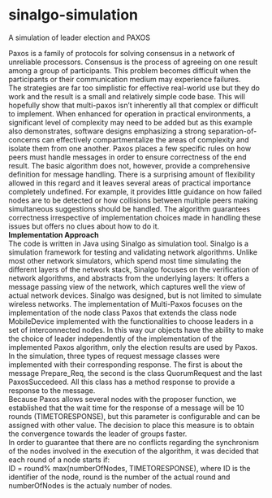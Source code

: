 # sinalgo-simulation
A simulation of leader election and PAXOS

Paxos is a family of protocols for solving consensus in a network of unreliable processors. Consensus is the process of agreeing on one result among a group of participants. This problem becomes difficult when the participants or their communication medium may experience failures.<br/> 
The strategies are far too simplistic for effective real-world use but they do work and the result is a small and relatively simple code base. This will hopefully show that multi-paxos isn’t inherently all that complex or difficult to implement. When enhanced for operation in practical environments, a significant level of complexity may need to be added but as this example also demonstrates, software designs emphasizing a strong separation-of-concerns can effectively compartmentalize the areas of complexity and isolate them from one another.
Paxos places a few specific rules on how peers must handle messages in order to ensure correctness of the end result. The basic algorithm does not, however, provide a comprehensive definition for message handling. There is a surprising amount of flexibility allowed in this regard and it leaves several areas of practical importance completely undefined. For example, it provides little guidance on how failed nodes are to be detected or how collisions between multiple peers making simultaneous suggestions should be handled. The algorithm guarantees correctness irrespective of implementation choices made in handling these issues but offers no clues about how to do it. <br/>
<strong>Implementation Approach</strong><br/>
The code is written in Java using Sinalgo as simulation tool. Sinalgo is a simulation framework for testing and validating network algorithms. Unlike most other network simulators, which spend most time simulating the different layers of the network stack, Sinalgo focuses on the verification of network algorithms, and abstracts from the underlying layers: It offers a message passing view of the network, which captures well the view of actual network devices. Sinalgo was designed, but is not limited to simulate wireless networks. 
The implementation of Multi-Paxos focuses on the implementation of the node class Paxos that extends the class node MobileDevice implemented with the functionalities to choose leaders in a set of interconnected nodes. In this way our objects have the ability to make the choice of leader independently of the implementation of the implemented Paxos algorithm, only the election results are used by Paxos.
In the simulation, three types of request message classes were implemented with their corresponding response. The first is about the message Prepare_Req, the second is the class QuorumRequest and the last PaxosSuccedeed. All this class has a method response to provide a response to the message. <br/>
Because Paxos allows several nodes with the proposer function, we established that the wait time for the response of a message will be 10 rounds (TIMETORESPONSE), but this parameter is configurable and can be assigned with other value. The decision to place this measure is to obtain the convergence towards the leader of groups faster. <br/>
In order to guarantee that there are no conflicts regarding the synchronism of the nodes involved in the execution of the algorithm, it was decided that each round of a node starts if:<br/>
ID = round% max(numberOfNodes, TIMETORESPONSE), where ID is the identifier of the node, round is the number of the actual round and numberOfNodes is the actualy number of nodes.

